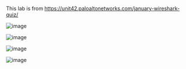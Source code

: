 This lab is from https://unit42.paloaltonetworks.com/january-wireshark-quiz/

![image](https://github.com/Ganburu/Cybersecurity-Portfolio/assets/162606791/0759a55a-ed64-446a-958e-0ba82061bf83)

![image](https://github.com/Ganburu/Cybersecurity-Portfolio/assets/162606791/8826116d-7363-4267-805b-beb016f6127b)

![image](https://github.com/Ganburu/Cybersecurity-Portfolio/assets/162606791/cce00ab5-4f95-4d8c-ad41-96ede8789dfe)

![image](https://github.com/Ganburu/Cybersecurity-Portfolio/assets/162606791/f85e6ca5-c4f9-4266-b9ea-457e7ab92d2e)
